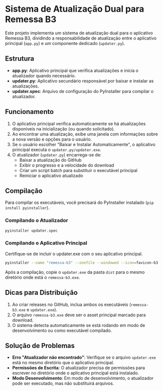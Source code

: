 # Sistema de Atualização Dual para Remessa B3

Este projeto implementa um sistema de atualização dual para o aplicativo Remessa B3, dividindo a responsabilidade de atualização entre o aplicativo principal (`app.py`) e um componente dedicado (`updater.py`).

## Estrutura

- **app.py**: Aplicativo principal que verifica atualizações e inicia o atualizador quando necessário.
- **updater.py**: Aplicativo secundário responsável por baixar e instalar as atualizações.
- **updater.spec**: Arquivo de configuração do PyInstaller para compilar o atualizador.

## Funcionamento

1. O aplicativo principal verifica automaticamente se há atualizações disponíveis na inicialização (ou quando solicitado).
2. Ao encontrar uma atualização, exibe uma janela com informações sobre a nova versão e opções para o usuário.
3. Se o usuário escolher "Baixar e Instalar Automaticamente", o aplicativo principal executa o `updater.py/updater.exe`.
4. O atualizador (`updater.py`) encarrega-se de:
   - Baixar a atualização do GitHub
   - Exibir o progresso e a velocidade do download
   - Criar um script batch para substituir o executável principal
   - Reiniciar o aplicativo atualizado

## Compilação

Para compilar os executáveis, você precisará do PyInstaller instalado (`pip install pyinstaller`).

### Compilando o Atualizador

```bash
pyinstaller updater.spec
```

### Compilando o Aplicativo Principal

Certifique-se de incluir o updater.exe com o seu aplicativo principal.

```bash
pyinstaller --name "remessa-b3" --onefile --windowed --icon=favicon-b3.ico app.py
```

Após a compilação, copie o `updater.exe` da pasta `dist` para o mesmo diretório onde está o `remessa-b3.exe`.

## Dicas para Distribuição

1. Ao criar releases no GitHub, inclua ambos os executáveis (`remessa-b3.exe` e `updater.exe`).
2. O arquivo `remessa-b3.exe` deve ser o asset principal marcado para download.
3. O sistema detecta automaticamente se está rodando em modo de desenvolvimento ou como executável compilado.

## Solução de Problemas

- **Erro "Atualizador não encontrado"**: Verifique se o arquivo `updater.exe` está no mesmo diretório que o aplicativo principal.
- **Permissões de Escrita**: O atualizador precisa de permissões para escrever no diretório onde o aplicativo principal está instalado.
- **Modo Desenvolvimento**: Em modo de desenvolvimento, o atualizador pode ser executado, mas não substituirá arquivos. 